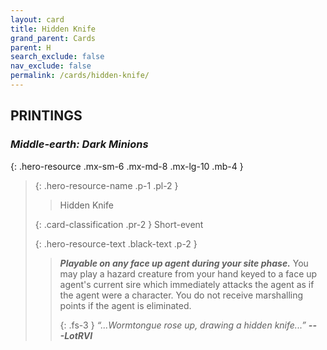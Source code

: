 ```yaml
---
layout: card
title: Hidden Knife
grand_parent: Cards
parent: H
search_exclude: false
nav_exclude: false
permalink: /cards/hidden-knife/
---
```


## PRINTINGS


### _Middle-earth: Dark Minions_

{: .hero-resource .mx-sm-6 .mx-md-8 .mx-lg-10 .mb-4 }
> {: .hero-resource-name .p-1 .pl-2 }
> > <div class="card-mp"></div>
> > <div class="card-name">Hidden Knife</div>
>
> {: .card-classification .pr-2 }
> Short-event
>
> {: .hero-resource-text .black-text .p-2 }
> > ***Playable on any face up agent during your site phase.*** You may play a hazard creature from your hand keyed to a face up agent's current sire which immediately attacks the agent as if the agent were a character. You do not receive marshalling points if the agent is eliminated. 
> > 
> > {: .fs-3 } 
> > _“...Wormtongue rose up, drawing a hidden knife...”_ ***---&#65279;LotRVI***
> 

